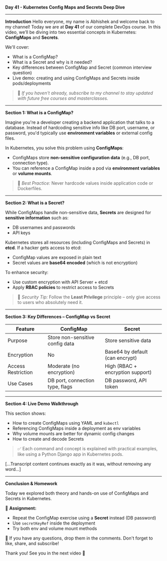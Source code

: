 **Day 41 - Kubernetes Config Maps and Secrets Deep Dive**

---

**Introduction**
Hello everyone, my name is Abhishek and welcome back to my channel! Today we are at **Day 41** of our complete DevOps course. In this video, we’ll be diving into two essential concepts in Kubernetes: **ConfigMaps** and **Secrets**.

We'll cover:

* What is a ConfigMap?
* What is a Secret and why is it needed?
* Key differences between ConfigMap and Secret (common interview question)
* Live demo: creating and using ConfigMaps and Secrets inside pods/deployments

> 📌 *If you haven't already, subscribe to my channel to stay updated with future free courses and masterclasses.*

---

**Section 1: What is a ConfigMap?**

Imagine you're a developer creating a backend application that talks to a database. Instead of hardcoding sensitive info like DB port, username, or password, you'd typically use **environment variables** or external config files.

In Kubernetes, you solve this problem using **ConfigMaps**:

* ConfigMaps store **non-sensitive configuration data** (e.g., DB port, connection type).
* You can reference a ConfigMap inside a pod via **environment variables** or **volume mounts**.

> 🎯 *Best Practice:* Never hardcode values inside application code or Dockerfiles.

---

**Section 2: What is a Secret?**

While ConfigMaps handle non-sensitive data, **Secrets** are designed for **sensitive information** such as:

* DB usernames and passwords
* API keys

Kubernetes stores all resources (including ConfigMaps and Secrets) in **etcd**. If a hacker gets access to etcd:

* ConfigMap values are exposed in plain text
* Secret values are **base64 encoded** (which is not encryption)

To enhance security:

* Use custom encryption with API Server + etcd
* Apply **RBAC policies** to restrict access to Secrets

> 🔐 *Security Tip:* Follow the **Least Privilege** principle – only give access to users who absolutely need it.

---

**Section 3: Key Differences – ConfigMap vs Secret**

| Feature            | ConfigMap                       | Secret                           |
| ------------------ | ------------------------------- | -------------------------------- |
| Purpose            | Store non-sensitive config data | Store sensitive data             |
| Encryption         | No                              | Base64 by default (can encrypt)  |
| Access Restriction | Moderate (no encryption)        | High (RBAC + encryption support) |
| Use Cases          | DB port, connection type, flags | DB password, API token           |

---

**Section 4: Live Demo Walkthrough**

This section shows:

* How to create ConfigMaps using YAML and `kubectl`
* Referencing ConfigMaps inside a deployment as env variables
* Why volume mounts are better for dynamic config changes
* How to create and decode Secrets

> ✅ Each command and concept is explained with practical examples, like using a Python Django app in Kubernetes pods.

\[...Transcript content continues exactly as it was, without removing any word...]

---

**Conclusion & Homework**

Today we explored both theory and hands-on use of ConfigMaps and Secrets in Kubernetes.

🧠 **Assignment:**

* Repeat the ConfigMap exercise using a **Secret** instead (DB password)
* Use `secretKeyRef` inside the deployment
* Try both env and volume mount methods

💬 If you have any questions, drop them in the comments. Don't forget to like, share, and subscribe!

Thank you! See you in the next video 👋
